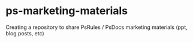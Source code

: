 # ps-marketing-materials
Creating a repository to share PsRules / PsDocs marketing materials (ppt, blog posts, etc)
